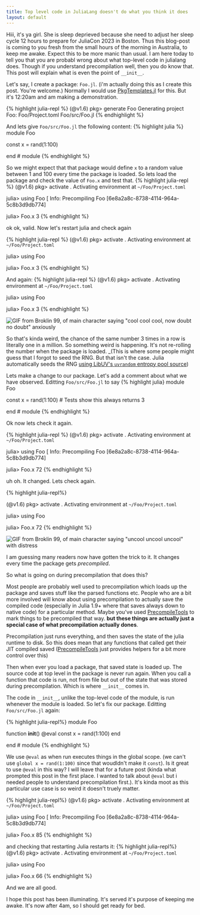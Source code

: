 ```yaml
---
title: Top level code in JuliaLang doesn't do what you think it does
layout: default
---
```



Hiii, it's ya girl. 
She is sleep deprieved because she need to adjust her sleep cycle 12 hours to prepare for JuliaCon 2023 in Boston.
Thus this blog-post is coming to you fresh from the small hours of the morning in Australia, to keep me awake.
Expect this to be more manic than usual.
I am here today to tell you that you are probabl wrong about what top-level code in julialang does.
Though if you understand precompilation well, then you do know that.
This post will explain what is even the point of `__init__`.

<!--more-->

Let's say, I create a package: `Foo.jl`.
(i'm actually doing this as I create this post. You're welcome.)
Normally I would use [PkgTemplates.jl](https://github.com/JuliaCI/PkgTemplates.jl/) for this.
But it's 12:20am and am making a demonstration.

{% highlight julia-repl %}
(@v1.6) pkg> generate Foo
  Generating  project Foo:
    Foo/Project.toml
    Foo/src/Foo.jl
{% endhighlight %}

And lets give `Foo/src/Foo.jl` the following content:
{% highlight julia %}
module Foo

const x = rand(1:100)

end # module
{% endhighlight %}

So we might expect that that package would define `x` to a random value between 1 and 100 every time the package is loaded.
So lets load the package and check the value of `Foo.x` and test that.
{% highlight julia-repl %}
(@v1.6) pkg> activate .
  Activating environment at `~/Foo/Project.toml`

julia> using Foo
[ Info: Precompiling Foo [6e8a2a8c-8738-4114-964a-5c8b3d9db774]

julia> Foo.x
3
{% endhighlight %}

ok ok, valid.
Now let's restart julia and check again

{% highlight julia-repl %}
(@v1.6) pkg> activate .
  Activating environment at `~/Foo/Project.toml`

julia> using Foo

julia> Foo.x
3
{% endhighlight %}

And again:
{% highlight julia-repl %}
(@v1.6) pkg> activate .
  Activating environment at `~/Foo/Project.toml`

julia> using Foo

julia> Foo.x
3
{% endhighlight %}


![GIF from Broklin 99, of main character saying "cool cool cool, now doubt no doubt" anxiously](https://media.tenor.com/ZtToKPR0niwAAAAC/andy-samberg-cool-cool-cool.gif)

So that's kinda weird, the chance of the same number 3 times in a row is literally one in a million.
So something weird is happening.
It's not re-rolling the number when the package is loaded.
_(This is where some people might guess that I forgot to seed the RNG. But that isn't the case. Julia automatically seeds the RNG [using LibUV's `uvrandom` entropy pool source](https://github.com/JuliaLang/julia/blob/d215d914ee388efb0737135d81dcc581e0016f8e/src/sys.c#L795-L805))

Lets make a change to our package.
Let's add a comment about what we have observed.
Editting `Foo/src/Foo.jl` to say
{% highlight julia}
module Foo

const x = rand(1:100)  # Tests show this always returns 3

end # module
{% endhighlight %}

Ok now lets check it again.

{% highlight julia-repl %}
(@v1.6) pkg> activate .
  Activating environment at `~/Foo/Project.toml`

julia> using Foo
[ Info: Precompiling Foo [6e8a2a8c-8738-4114-964a-5c8b3d9db774]

julia> Foo.x
72
{% endhighlight %}

uh oh.
It changed.
Lets check again.

{% highlight julia-repl%}

(@v1.6) pkg> activate .
  Activating environment at `~/Foo/Project.toml`

julia> using Foo

julia> Foo.x
72
{% endhighlight %}

![GIF from Broklin 99, of main character saying "uncool uncool uncool" with distress](https://media.tenor.com/pH19cVGIYr8AAAAC/uncool-uncool-uncool-jake-peralta.gif)

I am guessing many readers now have gotten the trick to it.
It changes every time the package gets _precompiled_.

So what is going on during precompilation that does this?

Most people are probably well used to precompilation which loads up the package and saves stuff like the parsed functions etc.
People who are a bit more involved will know about using precompilation to actually save the compiled code (especially in Julia 1.9+ where that saves always down to native code) for a particular method.
Maybe you've used [PrecompileTools](https://github.com/JuliaLang/PrecompileTools.jl) to mark things to be precompiled that way.
**but these things are actually just a special case of what precompilation actually dones**.

Precompilation just runs everything, and then saves the state of the julia runtime to disk.
So this does mean that any functions that called get their JIT compiled saved ([PrecompileTools](https://github.com/JuliaLang/PrecompileTools.jl) just provides helpers for a bit more control over this)

Then when ever you load a package, that saved state is loaded up.
The source code at top level in the package is never run again.
When you call a function that code is run, not from file but out of the state that was stored during precompilation.
Which is where `__init__` comes in.

The code in `__init__`, unlike the top-level code of the module, is run whenever the module is loaded.
So let's fix our package.
Editting `Foo/src/Foo.jl` again:

{% highlight julia-repl%}
module Foo

function __init__()
    @eval const x = rand(1:100)
end

end # module
{% endhighlight %}

We use `@eval` as when run executes things in the global scope.
(we can't use `global x = rand(1:100)` since that woudldn't make it `const`).
Is it great to use `@eval` in this way? I will leave that for a future post (kinda what prompted this post in the first place. I wanted to talk about `@eval` but i needed people to understand precompilation first.).
It's kinda moot as this particular use case is so weird it doesn't truely matter.

{% highlight julia-repl%}
(@v1.6) pkg> activate .
  Activating environment at `~/Foo/Project.toml`

julia> using Foo
[ Info: Precompiling Foo [6e8a2a8c-8738-4114-964a-5c8b3d9db774]

julia> Foo.x
85
{% endhighlight %}

and checking that restarting Julia restarts it:
{% highlight julia-repl%}
(@v1.6) pkg> activate .
  Activating environment at `~/Foo/Project.toml`

julia> using Foo

julia> Foo.x
66
{% endhighlight %}

And we are all good.

I hope this post has been illuminating.
It's served it's purpose of keeping me awake.
It's now after 4am, so I should get ready for bed.
